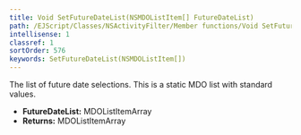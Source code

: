 ```yaml
---
title: Void SetFutureDateList(NSMDOListItem[] FutureDateList)
path: /EJScript/Classes/NSActivityFilter/Member functions/Void SetFutureDateList(NSMDOListItem[] p_0)
intellisense: 1
classref: 1
sortOrder: 576
keywords: SetFutureDateList(NSMDOListItem[])
---
```



The list of future date selections. This is a static MDO list with standard values.



* **FutureDateList:** MDOListItemArray
* **Returns:** MDOListItemArray


